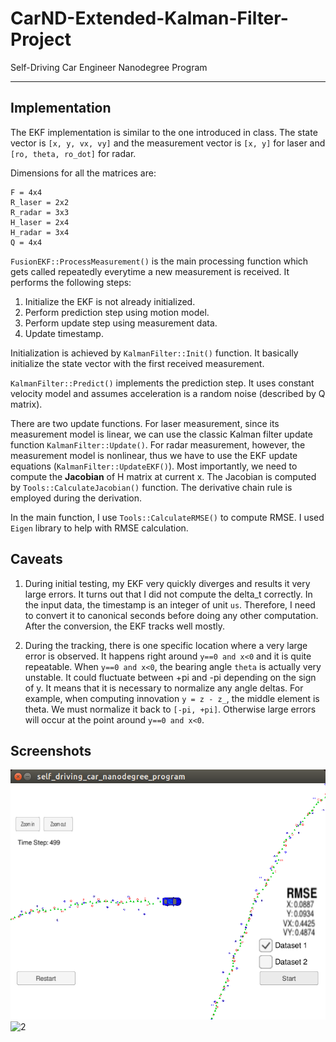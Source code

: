 # CarND-Extended-Kalman-Filter-Project
Self-Driving Car Engineer Nanodegree Program

---

## Implementation

The EKF implementation is similar to the one introduced in class. The state vector is `[x, y, vx, vy]` and the measurement vector is `[x, y]` for laser and `[ro, theta, ro_dot]` for radar.

Dimensions for all the matrices are:
```
F = 4x4
R_laser = 2x2
R_radar = 3x3
H_laser = 2x4
H_radar = 3x4
Q = 4x4
```

`FusionEKF::ProcessMeasurement()` is the main processing function which gets called repeatedly everytime a new measurement is received. It performs the following steps:
1. Initialize the EKF is not already initialized.
2. Perform prediction step using motion model.
3. Perform update step using measurement data.
4. Update timestamp.

Initialization is achieved by `KalmanFilter::Init()` function. It basically initialize the state vector with the first received measurement.

`KalmanFilter::Predict()` implements the prediction step. It uses constant velocity model and assumes acceleration is a random noise (described by Q matrix).

There are two update functions. For laser measurement, since its measurement model is linear, we can use the classic Kalman filter update function `KalmanFilter::Update()`. For radar measurement, however, the measurement model is nonlinear, thus we have to use the EKF update equations (`KalmanFilter::UpdateEKF()`). Most importantly, we need to compute the **Jacobian** of H matrix at current x. The Jacobian is computed by `Tools::CalculateJacobian()` function. The derivative chain rule is employed during the derivation.

In the main function, I use `Tools::CalculateRMSE()` to compute RMSE. I used `Eigen` library to help with RMSE calculation.

## Caveats

1. During initial testing, my EKF very quickly diverges and results it very large errors. It turns out that I did not compute the delta_t correctly. In the input data, the timestamp is an integer of unit `us`. Therefore, I need to convert it to canonical seconds before doing any other computation. After the conversion, the EKF tracks well mostly.

2. During the tracking, there is one specific location where a very large error is observed. It happens right around `y==0 and x<0` and it is quite repeatable. When `y==0 and x<0`, the bearing angle `theta` is actually very unstable. It could fluctuate between +pi and -pi depending on the sign of y. It means that it is necessary to normalize any angle deltas. For example, when computing innovation `y = z - z_`, the middle element is theta. We must normalize it back to `[-pi, +pi]`. Otherwise large errors will occur at the point around `y==0 and x<0`.



## Screenshots
![1](pic/dataset1.png )
![2](pic/datset2.png )

